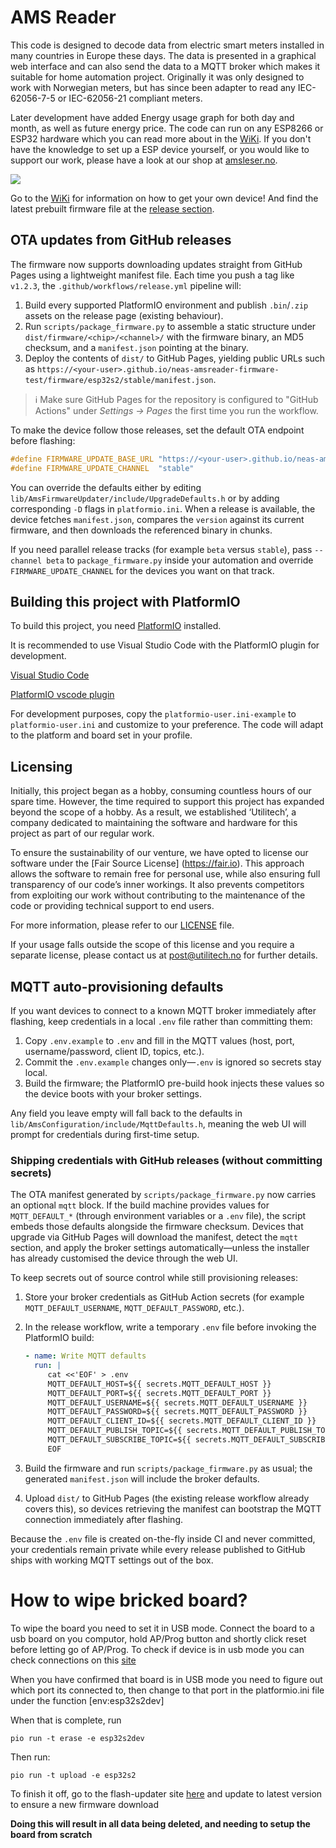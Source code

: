 # AMS Reader
This code is designed to decode data from electric smart meters installed in many countries in Europe these days. The data is presented in a graphical web interface and can also send the data to a MQTT broker which makes it suitable for home automation project. Originally it was only designed to work with Norwegian meters, but has since been adapter to read any IEC-62056-7-5 or IEC-62056-21 compliant meters.

Later development have added Energy usage graph for both day and month, as well as future energy price. The code can run on any ESP8266 or ESP32 hardware which you can read more about in the [WiKi](https://github.com/UtilitechAS/amsreader-firmware/wiki). If you don't have the knowledge to set up a ESP device yourself, or you would like to support our work, please have a look at our shop at [amsleser.no](https://amsleser.no/).


<img src="images/dashboard.png">

Go to the [WiKi](https://github.com/UtilitechAS/amsreader-firmware/wiki) for information on how to get your own device! And find the latest prebuilt firmware file at the [release section](https://github.com/UtilitechAS/amsreader-firmware/releases).

## OTA updates from GitHub releases

The firmware now supports downloading updates straight from GitHub Pages using a
lightweight manifest file. Each time you push a tag like `v1.2.3`, the
`.github/workflows/release.yml` pipeline will:

1. Build every supported PlatformIO environment and publish `.bin`/`.zip`
	assets on the release page (existing behaviour).
2. Run `scripts/package_firmware.py` to assemble a static structure under
	`dist/firmware/<chip>/<channel>/` with the firmware binary, an MD5 checksum,
	and a `manifest.json` pointing at the binary.
3. Deploy the contents of `dist/` to GitHub Pages, yielding public URLs such as
	`https://<your-user>.github.io/neas-amsreader-firmware-test/firmware/esp32s2/stable/manifest.json`.

> ℹ️ Make sure GitHub Pages for the repository is configured to "GitHub
> Actions" under *Settings → Pages* the first time you run the workflow.

To make the device follow those releases, set the default OTA endpoint before
flashing:

```cpp
#define FIRMWARE_UPDATE_BASE_URL "https://<your-user>.github.io/neas-amsreader-firmware-test"
#define FIRMWARE_UPDATE_CHANNEL  "stable"
```

You can override the defaults either by editing
`lib/AmsFirmwareUpdater/include/UpgradeDefaults.h` or by adding corresponding
`-D` flags in `platformio.ini`. When a release is available, the device fetches
`manifest.json`, compares the `version` against its current firmware, and then
downloads the referenced binary in chunks.

If you need parallel release tracks (for example `beta` versus `stable`), pass
`--channel beta` to `package_firmware.py` inside your automation and override
`FIRMWARE_UPDATE_CHANNEL` for the devices you want on that track.

## Building this project with PlatformIO
To build this project, you need [PlatformIO](https://platformio.org/) installed.

It is recommended to use Visual Studio Code with the PlatformIO plugin for development.

[Visual Studio Code](https://code.visualstudio.com/download)

[PlatformIO vscode plugin](https://platformio.org/install/ide?install=vscode)

For development purposes, copy the ```platformio-user.ini-example``` to ```platformio-user.ini``` and customize to your preference. The code will adapt to the platform and board set in your profile.

## Licensing
Initially, this project began as a hobby, consuming countless hours of our spare time. However, the time required to support this project has expanded beyond the scope of a hobby. As a result, we established ‘Utilitech’, a company dedicated to maintaining the software and hardware for this project as part of our regular work.

To ensure the sustainability of our venture, we have opted to license our software under the [Fair Source License] (https://fair.io). This approach allows the software to remain free for personal use, while also ensuring full transparency of our code’s inner workings. It also prevents competitors from exploiting our work without contributing to the maintenance of the code or providing technical support to end users.

For more information, please refer to our [LICENSE](/LICENSE) file.

If your usage falls outside the scope of this license and you require a separate license, please contact us at [post@utilitech.no](mailto:post@utilitech.no) for further details.


## MQTT auto-provisioning defaults
If you want devices to connect to a known MQTT broker immediately after flashing, keep credentials in a local `.env` file rather than committing them:

1. Copy `.env.example` to `.env` and fill in the MQTT values (host, port, username/password, client ID, topics, etc.).
2. Commit the `.env.example` changes only—`.env` is ignored so secrets stay local.
3. Build the firmware; the PlatformIO pre-build hook injects these values so the device boots with your broker settings.

Any field you leave empty will fall back to the defaults in `lib/AmsConfiguration/include/MqttDefaults.h`, meaning the web UI will prompt for credentials during first-time setup.

### Shipping credentials with GitHub releases (without committing secrets)

The OTA manifest generated by `scripts/package_firmware.py` now carries an
optional `mqtt` block. If the build machine provides values for
`MQTT_DEFAULT_*` (through environment variables or a `.env` file), the script
embeds those defaults alongside the firmware checksum. Devices that upgrade via
GitHub Pages will download the manifest, detect the `mqtt` section, and apply
the broker settings automatically—unless the installer has already customised
the device through the web UI.

To keep secrets out of source control while still provisioning releases:

1. Store your broker credentials as GitHub Action secrets (for example
	`MQTT_DEFAULT_USERNAME`, `MQTT_DEFAULT_PASSWORD`, etc.).
2. In the release workflow, write a temporary `.env` file before invoking the
	PlatformIO build:

	```yaml
	- name: Write MQTT defaults
	  run: |
		 cat <<'EOF' > .env
		 MQTT_DEFAULT_HOST=${{ secrets.MQTT_DEFAULT_HOST }}
		 MQTT_DEFAULT_PORT=${{ secrets.MQTT_DEFAULT_PORT }}
		 MQTT_DEFAULT_USERNAME=${{ secrets.MQTT_DEFAULT_USERNAME }}
		 MQTT_DEFAULT_PASSWORD=${{ secrets.MQTT_DEFAULT_PASSWORD }}
		 MQTT_DEFAULT_CLIENT_ID=${{ secrets.MQTT_DEFAULT_CLIENT_ID }}
		 MQTT_DEFAULT_PUBLISH_TOPIC=${{ secrets.MQTT_DEFAULT_PUBLISH_TOPIC }}
		 MQTT_DEFAULT_SUBSCRIBE_TOPIC=${{ secrets.MQTT_DEFAULT_SUBSCRIBE_TOPIC }}
		 EOF
	```

3. Build the firmware and run `scripts/package_firmware.py` as usual; the
	generated `manifest.json` will include the broker defaults.
4. Upload `dist/` to GitHub Pages (the existing release workflow already covers
	this), so devices retrieving the manifest can bootstrap the MQTT connection
	immediately after flashing.

Because the `.env` file is created on-the-fly inside CI and never committed,
your credentials remain private while every release published to GitHub ships
with working MQTT settings out of the box.


# How to wipe bricked board?

To wipe the board you need to set it in USB mode. Connect the board to a usb board on you computor, hold AP/Prog button and shortly click reset before letting go of AP/Prog. To check if device is in usb mode you can check connections on this [site](https://www.amsleser.cloud/flasher)

When you have confirmed that board is in USB mode you need to figure out which port its connected to, then change to that port in the platformio.ini file under the function [env:esp32s2dev]

When that is complete, run 
```
pio run -t erase -e esp32s2dev
```

Then run:
```
pio run -t upload -e esp32s2
```

To finish it off, go to the flash-updater site [here](https://www.amsleser.cloud/flasher) and update to latest version to ensure a new firmware download

**Doing this will result in all data being deleted, and needing to setup the board from scratch**
